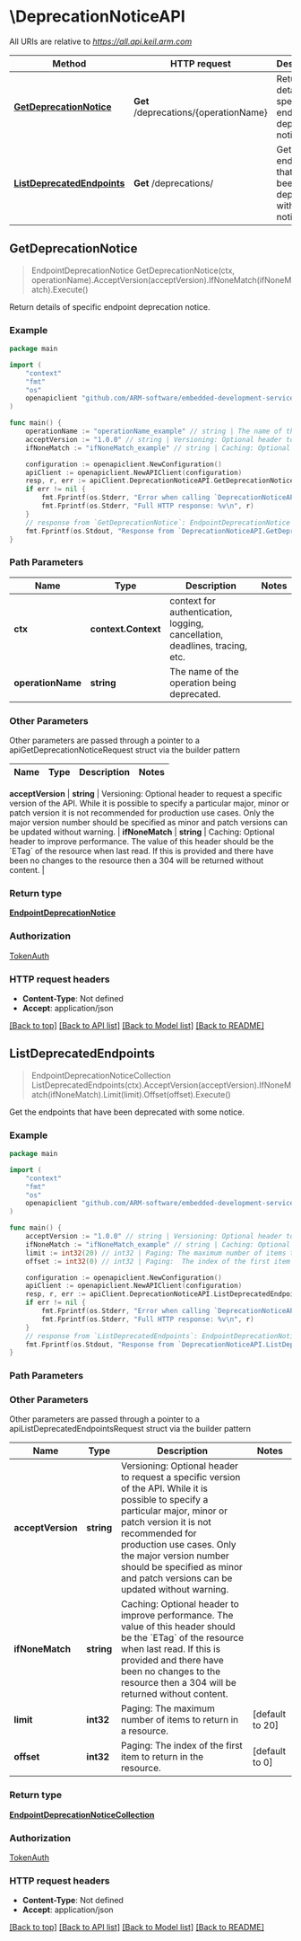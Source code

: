 <!--
Copyright (C) 2020-2023 Arm Limited or its affiliates and Contributors. All rights reserved.
SPDX-License-Identifier: Apache-2.0
-->
# \DeprecationNoticeAPI

All URIs are relative to *https://all.api.keil.arm.com*

Method | HTTP request | Description
------------- | ------------- | -------------
[**GetDeprecationNotice**](DeprecationNoticeAPI.md#GetDeprecationNotice) | **Get** /deprecations/{operationName} | Return details of specific endpoint deprecation notice.
[**ListDeprecatedEndpoints**](DeprecationNoticeAPI.md#ListDeprecatedEndpoints) | **Get** /deprecations/ | Get the endpoints that have been deprecated with some notice.



## GetDeprecationNotice

> EndpointDeprecationNotice GetDeprecationNotice(ctx, operationName).AcceptVersion(acceptVersion).IfNoneMatch(ifNoneMatch).Execute()

Return details of specific endpoint deprecation notice.



### Example

```go
package main

import (
    "context"
    "fmt"
    "os"
    openapiclient "github.com/ARM-software/embedded-development-services-client/client"
)

func main() {
    operationName := "operationName_example" // string | The name of the operation being deprecated.
    acceptVersion := "1.0.0" // string | Versioning: Optional header to request a specific version of the API. While it is possible to specify a particular major, minor or patch version it is not recommended for production use cases. Only the major version number should be specified as minor and patch versions can be updated without warning. (optional)
    ifNoneMatch := "ifNoneMatch_example" // string | Caching: Optional header to improve performance. The value of this header should be the `ETag` of the resource when last read. If this is provided and there have been no changes to the resource then a 304 will be returned without content. (optional)

    configuration := openapiclient.NewConfiguration()
    apiClient := openapiclient.NewAPIClient(configuration)
    resp, r, err := apiClient.DeprecationNoticeAPI.GetDeprecationNotice(context.Background(), operationName).AcceptVersion(acceptVersion).IfNoneMatch(ifNoneMatch).Execute()
    if err != nil {
        fmt.Fprintf(os.Stderr, "Error when calling `DeprecationNoticeAPI.GetDeprecationNotice``: %v\n", err)
        fmt.Fprintf(os.Stderr, "Full HTTP response: %v\n", r)
    }
    // response from `GetDeprecationNotice`: EndpointDeprecationNotice
    fmt.Fprintf(os.Stdout, "Response from `DeprecationNoticeAPI.GetDeprecationNotice`: %v\n", resp)
}
```

### Path Parameters


Name | Type | Description  | Notes
------------- | ------------- | ------------- | -------------
**ctx** | **context.Context** | context for authentication, logging, cancellation, deadlines, tracing, etc.
**operationName** | **string** | The name of the operation being deprecated. | 

### Other Parameters

Other parameters are passed through a pointer to a apiGetDeprecationNoticeRequest struct via the builder pattern


Name | Type | Description  | Notes
------------- | ------------- | ------------- | -------------

 **acceptVersion** | **string** | Versioning: Optional header to request a specific version of the API. While it is possible to specify a particular major, minor or patch version it is not recommended for production use cases. Only the major version number should be specified as minor and patch versions can be updated without warning. | 
 **ifNoneMatch** | **string** | Caching: Optional header to improve performance. The value of this header should be the &#x60;ETag&#x60; of the resource when last read. If this is provided and there have been no changes to the resource then a 304 will be returned without content. | 

### Return type

[**EndpointDeprecationNotice**](EndpointDeprecationNotice.md)

### Authorization

[TokenAuth](../README.md#TokenAuth)

### HTTP request headers

- **Content-Type**: Not defined
- **Accept**: application/json

[[Back to top]](#) [[Back to API list]](../README.md#documentation-for-api-endpoints)
[[Back to Model list]](../README.md#documentation-for-models)
[[Back to README]](../README.md)


## ListDeprecatedEndpoints

> EndpointDeprecationNoticeCollection ListDeprecatedEndpoints(ctx).AcceptVersion(acceptVersion).IfNoneMatch(ifNoneMatch).Limit(limit).Offset(offset).Execute()

Get the endpoints that have been deprecated with some notice.



### Example

```go
package main

import (
    "context"
    "fmt"
    "os"
    openapiclient "github.com/ARM-software/embedded-development-services-client/client"
)

func main() {
    acceptVersion := "1.0.0" // string | Versioning: Optional header to request a specific version of the API. While it is possible to specify a particular major, minor or patch version it is not recommended for production use cases. Only the major version number should be specified as minor and patch versions can be updated without warning. (optional)
    ifNoneMatch := "ifNoneMatch_example" // string | Caching: Optional header to improve performance. The value of this header should be the `ETag` of the resource when last read. If this is provided and there have been no changes to the resource then a 304 will be returned without content. (optional)
    limit := int32(20) // int32 | Paging: The maximum number of items to return in a resource. (optional) (default to 20)
    offset := int32(0) // int32 | Paging:  The index of the first item to return in the resource. (optional) (default to 0)

    configuration := openapiclient.NewConfiguration()
    apiClient := openapiclient.NewAPIClient(configuration)
    resp, r, err := apiClient.DeprecationNoticeAPI.ListDeprecatedEndpoints(context.Background()).AcceptVersion(acceptVersion).IfNoneMatch(ifNoneMatch).Limit(limit).Offset(offset).Execute()
    if err != nil {
        fmt.Fprintf(os.Stderr, "Error when calling `DeprecationNoticeAPI.ListDeprecatedEndpoints``: %v\n", err)
        fmt.Fprintf(os.Stderr, "Full HTTP response: %v\n", r)
    }
    // response from `ListDeprecatedEndpoints`: EndpointDeprecationNoticeCollection
    fmt.Fprintf(os.Stdout, "Response from `DeprecationNoticeAPI.ListDeprecatedEndpoints`: %v\n", resp)
}
```

### Path Parameters



### Other Parameters

Other parameters are passed through a pointer to a apiListDeprecatedEndpointsRequest struct via the builder pattern


Name | Type | Description  | Notes
------------- | ------------- | ------------- | -------------
 **acceptVersion** | **string** | Versioning: Optional header to request a specific version of the API. While it is possible to specify a particular major, minor or patch version it is not recommended for production use cases. Only the major version number should be specified as minor and patch versions can be updated without warning. | 
 **ifNoneMatch** | **string** | Caching: Optional header to improve performance. The value of this header should be the &#x60;ETag&#x60; of the resource when last read. If this is provided and there have been no changes to the resource then a 304 will be returned without content. | 
 **limit** | **int32** | Paging: The maximum number of items to return in a resource. | [default to 20]
 **offset** | **int32** | Paging:  The index of the first item to return in the resource. | [default to 0]

### Return type

[**EndpointDeprecationNoticeCollection**](EndpointDeprecationNoticeCollection.md)

### Authorization

[TokenAuth](../README.md#TokenAuth)

### HTTP request headers

- **Content-Type**: Not defined
- **Accept**: application/json

[[Back to top]](#) [[Back to API list]](../README.md#documentation-for-api-endpoints)
[[Back to Model list]](../README.md#documentation-for-models)
[[Back to README]](../README.md)

